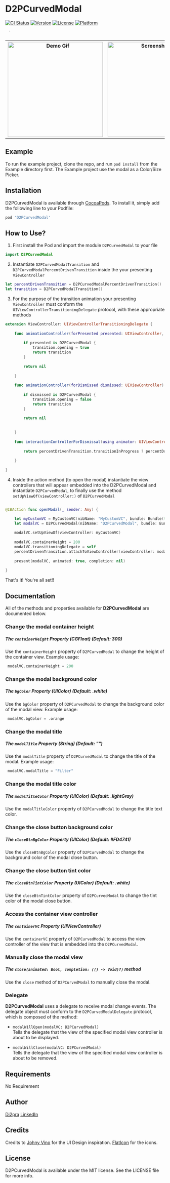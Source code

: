 # D2PCurvedModal

[![CI Status](http://img.shields.io/travis/di2pra/D2PCurvedModal.svg?style=flat)](https://travis-ci.org/di2pra/D2PCurvedModal)
[![Version](https://img.shields.io/cocoapods/v/D2PCurvedModal.svg?style=flat)](http://cocoapods.org/pods/D2PCurvedModal)
[![License](https://img.shields.io/cocoapods/l/D2PCurvedModal.svg?style=flat)](http://cocoapods.org/pods/D2PCurvedModal)
[![Platform](https://img.shields.io/cocoapods/p/D2PCurvedModal.svg?style=flat)](http://cocoapods.org/pods/D2PCurvedModal)

<table>
  <tr>
    <th><img alt="Demo Gif" src="https://github.com/di2pra/D2PCurvedModal/blob/master/image/D2PCurvedModal.gif" width="300"></th>
    <th><img alt="Screenshot 1" src="https://github.com/di2pra/D2PCurvedModal/blob/master/image/screenshot_1.png" width="300"></th>
    <th><img alt="Screenshot 2" src="https://github.com/di2pra/D2PCurvedModal/blob/master/image/screenshot_2.png" width="300"></th>`
  </tr>
</table>

## Example

To run the example project, clone the repo, and run `pod install` from the Example directory first.
The Example project use the modal as a Color/Size Picker.

## Installation

D2PCurvedModal is available through [CocoaPods](http://cocoapods.org). To install
it, simply add the following line to your Podfile:

```ruby
pod 'D2PCurvedModal'
```

## How to Use?

1) First install the Pod and import the module `D2PCurvedModal` to your file
```Swift
import D2PCurvedModal
```


2) Instantiate `D2PCurvedModalTransition` and `D2PCurvedModalPercentDrivenTransition` inside the your presenting `ViewController`
```Swift
let percentDrivenTransition = D2PCurvedModalPercentDrivenTransition()
let transition = D2PCurvedModalTransition()
```


3) For the purpose of the transition animation your presenting `ViewController` must conform the `UIViewControllerTransitioningDelegate` protocol, with these appropriate methods
```Swift
extension ViewController: UIViewControllerTransitioningDelegate {
    
    func animationController(forPresented presented: UIViewController, presenting: UIViewController, source: UIViewController) -> UIViewControllerAnimatedTransitioning? {
       
        if presented is D2PCurvedModal {
            transition.opening = true
            return transition
        }
        
        return nil
        
    }
    
    func animationController(forDismissed dismissed: UIViewController) -> UIViewControllerAnimatedTransitioning? {
        
        if dismissed is D2PCurvedModal {
            transition.opening = false
            return transition
        }
        
        return nil
        
        
    }
    
    func interactionControllerForDismissal(using animator: UIViewControllerAnimatedTransitioning) -> UIViewControllerInteractiveTransitioning? {
        
        return percentDrivenTransition.transitionInProgress ? percentDrivenTransition : nil
        
    }
    
}
```


4) Inside the action method (to open the modal) instantiate the view controllers that will appear embedded into the D2PCurvedModal and instantiate `D2PCurvedModal`, to finally use the method `setUpViewOf(viewController:)` of `D2PCurvedModal`
```Swift

@IBAction func openModal(_ sender: Any) {

    let myCustomVC = MyCustomVC(nibName: "MyCustomVC", bundle: Bundle(for: MyCustomVC.self))
    let modalVC = D2PCurvedModal(nibName: "D2PCurvedModal", bundle: Bundle(for: D2PCurvedModal.self))
 
    modalVC.setUpViewOf(viewController: myCustomVC)
 
    modalVC.containerHeight = 200
    modalVC.transitioningDelegate = self
    percentDrivenTransition.attachToViewController(viewController: modalVC)
 
    present(modalVC, animated: true, completion: nil)
 
}

```


That's it! You're all set!!



## Documentation
All of the methods and properties available for **D2PCurvedModal** are documented below.


### Change the modal container height
##### The `containerHeight` Property (CGFloat) (Default: 300)
Use the `containerHeight` property of `D2PCurvedModal` to change the height of the container view.
Example usage:
```Swift
 modalVC.containerHeight = 200
```


### Change the modal background color
##### The `bgColor` Property (UIColor) (Default: .white)
Use the `bgColor` property of `D2PCurvedModal` to change the background color of the modal view.
Example usage:
```Swift
 modalVC.bgColor = .orange
```

### Change the modal title
##### The `modalTitle` Property (String) (Default: "")
Use the `modalTitle` property of `D2PCurvedModal` to change the title of the modal.
Example usage:
```Swift
 modalVC.modalTitle = "Filter"
```

### Change the modal title color
##### The `modalTitleColor` Property (UIColor) (Default: .lightGray)
Use the `modalTitleColor` property of `D2PCurvedModal` to change the title text color.

### Change the close button background color
##### The `closeBtnBgColor` Property (UIColor) (Default: #FD4741)
Use the `closeBtnBgColor` property of `D2PCurvedModal` to change the background color of the modal close button.


### Change the close button tint color
##### The `closeBtnTintColor` Property (UIColor) (Default: .white)
Use the `closeBtnTintColor` property of `D2PCurvedModal` to change the tint color of the modal close button.

### Access the container view controller
##### The `containerVC` Property (UIViewController)
Use the `containerVC` property of `D2PCurvedModal` to access the view controller of the view that is embedded into the `D2PCurvedModal`.

### Manually close the modal view
##### The `close(animated: Bool, completion: (() -> Void)?)` method
Use the `close` method of `D2PCurvedModal` to manually close the modal.





### Delegate
**D2PCurvedModal** uses a delegate to receive modal change events. The delegate object must conform to the `D2PCurvedModalDelegate` protocol, which is composed of the method:

- `modalWillOpen(modalVC: D2PCurvedModal)`  
Tells the delegate that the view of the specified modal view controller is about to be displayed.

- `modalWillClose(modalVC: D2PCurvedModal)`  
Tells the delegate that the view of the specified modal view controller is about to be removed.

## Requirements

No Requirement

## Author

[Di2pra](https://twitter.com/di2pra) [LinkedIn](https://www.linkedin.com/in/di2pra/)

## Credits
Credits to [Johny Vino](https://www.behance.net/johnyvino) for the UI Design inspiration. [FlatIcon](https://www.flaticon.com/) for the icons.

## License

D2PCurvedModal is available under the MIT license. See the LICENSE file for more info.
